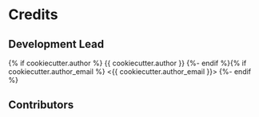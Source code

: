 # Credits
## Development Lead
{% if cookiecutter.author %} {{ cookiecutter.author }} {%- endif %}{% if cookiecutter.author_email %} <{{ cookiecutter.author_email }}> {%- endif %}

## Contributors